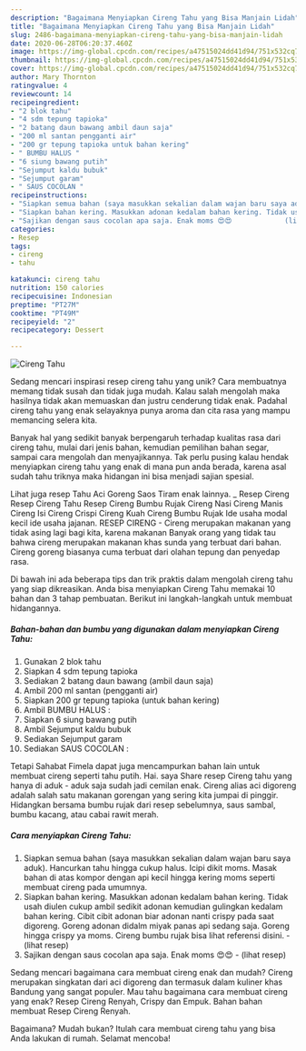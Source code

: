 ```yaml
---
description: "Bagaimana Menyiapkan Cireng Tahu yang Bisa Manjain Lidah"
title: "Bagaimana Menyiapkan Cireng Tahu yang Bisa Manjain Lidah"
slug: 2486-bagaimana-menyiapkan-cireng-tahu-yang-bisa-manjain-lidah
date: 2020-06-28T06:20:37.460Z
image: https://img-global.cpcdn.com/recipes/a47515024dd41d94/751x532cq70/cireng-tahu-foto-resep-utama.jpg
thumbnail: https://img-global.cpcdn.com/recipes/a47515024dd41d94/751x532cq70/cireng-tahu-foto-resep-utama.jpg
cover: https://img-global.cpcdn.com/recipes/a47515024dd41d94/751x532cq70/cireng-tahu-foto-resep-utama.jpg
author: Mary Thornton
ratingvalue: 4
reviewcount: 14
recipeingredient:
- "2 blok tahu"
- "4 sdm tepung tapioka"
- "2 batang daun bawang ambil daun saja"
- "200 ml santan pengganti air"
- "200 gr tepung tapioka untuk bahan kering"
- " BUMBU HALUS "
- "6 siung bawang putih"
- "Sejumput kaldu bubuk"
- "Sejumput garam"
- " SAUS COCOLAN "
recipeinstructions:
- "Siapkan semua bahan (saya masukkan sekalian dalam wajan baru saya aduk). Hancurkan tahu hingga cukup halus. Icipi dikit moms. Masak bahan di atas kompor dengan api kecil hingga kering moms seperti membuat cireng pada umumnya."
- "Siapkan bahan kering. Masukkan adonan kedalam bahan kering. Tidak usah diulen cukup ambil sedikit adonan kemudian gulingkan kedalam bahan kering. Cibit cibit adonan biar adonan nanti crispy pada saat digoreng. Goreng adonan didalm miyak panas api sedang saja. Goreng hingga crispy ya moms. Cireng bumbu rujak bisa lihat referensi disini.             (lihat resep)"
- "Sajikan dengan saus cocolan apa saja. Enak moms 😍😍             (lihat resep)"
categories:
- Resep
tags:
- cireng
- tahu

katakunci: cireng tahu 
nutrition: 150 calories
recipecuisine: Indonesian
preptime: "PT27M"
cooktime: "PT49M"
recipeyield: "2"
recipecategory: Dessert

---
```



![Cireng Tahu](https://img-global.cpcdn.com/recipes/a47515024dd41d94/751x532cq70/cireng-tahu-foto-resep-utama.jpg)

Sedang mencari inspirasi resep cireng tahu yang unik? Cara membuatnya memang tidak susah dan tidak juga mudah. Kalau salah mengolah maka hasilnya tidak akan memuaskan dan justru cenderung tidak enak. Padahal cireng tahu yang enak selayaknya punya aroma dan cita rasa yang mampu memancing selera kita.

Banyak hal yang sedikit banyak berpengaruh terhadap kualitas rasa dari cireng tahu, mulai dari jenis bahan, kemudian pemilihan bahan segar, sampai cara mengolah dan menyajikannya. Tak perlu pusing kalau hendak menyiapkan cireng tahu yang enak di mana pun anda berada, karena asal sudah tahu triknya maka hidangan ini bisa menjadi sajian spesial.

Lihat juga resep Tahu Aci Goreng Saos Tiram enak lainnya. _ Resep Cireng Resep Cireng Tahu Resep Cireng Bumbu Rujak Cireng Nasi Cireng Manis Cireng Isi Cireng Crispi Cireng Kuah Cireng Bumbu Rujak Ide usaha modal kecil ide usaha jajanan. RESEP CIRENG - Cireng merupakan makanan yang tidak asing lagi bagi kita, karena makanan Banyak orang yang tidak tau bahwa cireng merupakan makanan khas sunda yang terbuat dari bahan. Cireng goreng biasanya cuma terbuat dari olahan tepung dan penyedap rasa.


Di bawah ini ada beberapa tips dan trik praktis dalam mengolah cireng tahu yang siap dikreasikan. Anda bisa menyiapkan Cireng Tahu memakai 10 bahan dan 3 tahap pembuatan. Berikut ini langkah-langkah untuk membuat hidangannya.

<!--inarticleads1-->

##### Bahan-bahan dan bumbu yang digunakan dalam menyiapkan Cireng Tahu:

1. Gunakan 2 blok tahu
1. Siapkan 4 sdm tepung tapioka
1. Sediakan 2 batang daun bawang (ambil daun saja)
1. Ambil 200 ml santan (pengganti air)
1. Siapkan 200 gr tepung tapioka (untuk bahan kering)
1. Ambil  BUMBU HALUS :
1. Siapkan 6 siung bawang putih
1. Ambil Sejumput kaldu bubuk
1. Sediakan Sejumput garam
1. Sediakan  SAUS COCOLAN :


Tetapi Sahabat Fimela dapat juga mencampurkan bahan lain untuk membuat cireng seperti tahu putih. Hai. saya Share resep Cireng tahu yang hanya di aduk - aduk saja sudah jadi cemilan enak. Cireng alias aci digoreng adalah salah satu makanan gorengan yang sering kita jumpai di pinggir. Hidangkan bersama bumbu rujak dari resep sebelumnya, saus sambal, bumbu kacang, atau cabai rawit merah. 

<!--inarticleads2-->

##### Cara menyiapkan Cireng Tahu:

1. Siapkan semua bahan (saya masukkan sekalian dalam wajan baru saya aduk). Hancurkan tahu hingga cukup halus. Icipi dikit moms. Masak bahan di atas kompor dengan api kecil hingga kering moms seperti membuat cireng pada umumnya.
1. Siapkan bahan kering. Masukkan adonan kedalam bahan kering. Tidak usah diulen cukup ambil sedikit adonan kemudian gulingkan kedalam bahan kering. Cibit cibit adonan biar adonan nanti crispy pada saat digoreng. Goreng adonan didalm miyak panas api sedang saja. Goreng hingga crispy ya moms. Cireng bumbu rujak bisa lihat referensi disini. -             (lihat resep)
1. Sajikan dengan saus cocolan apa saja. Enak moms 😍😍 -             (lihat resep)


Sedang mencari bagaimana cara membuat cireng enak dan mudah? Cireng merupakan singkatan dari aci digoreng dan termasuk dalam kuliner khas Bandung yang sangat populer. Mau tahu bagaimana cara membuat cireng yang enak? Resep Cireng Renyah, Crispy dan Empuk. Bahan bahan membuat Resep Cireng Renyah. 

Bagaimana? Mudah bukan? Itulah cara membuat cireng tahu yang bisa Anda lakukan di rumah. Selamat mencoba!
